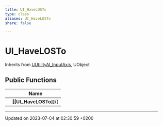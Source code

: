 ```yaml
---
title: UI_HaveLOSTo
type: class
aliases: UI_HaveLOSTo
share: false

---
```


# UI_HaveLOSTo





Inherits from [UUtilityAI_InputAxis](/docs/SDK/Source/Classes/classUUtilityAI__InputAxis.md), UObject

## Public Functions

|                | Name           |
| -------------- | -------------- |
| | **[[UI_HaveLOSTo]]**() |

-------------------------------

Updated on 2023-07-04 at 02:30:59 +0200